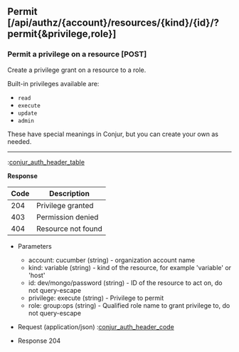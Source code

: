 ## Permit [/api/authz/{account}/resources/{kind}/{id}/?permit{&privilege,role}]

### Permit a privilege on a resource [POST]

Create a privilege grant on a resource to a role.

Built-in privileges available are:

* `read`
* `execute`
* `update`
* `admin`

These have special meanings in Conjur, but you can create your own as needed.

---

:[conjur_auth_header_table](partials/conjur_auth_header_table.md)

**Response**

|Code|Description|
|----|-----------|
|204|Privilege granted|
|403|Permission denied|
|404|Resource not found|

+ Parameters
    + account: cucumber (string) - organization account name
    + kind: variable (string) - kind of the resource, for example 'variable' or 'host'
    + id: dev/mongo/password (string) - ID of the resource to act on, do not query-escape
    + privilege: execute (string) - Privilege to permit
    + role: group:ops (string) - Qualified role name to grant privilege to, do not query-escape

+ Request (application/json)
    :[conjur_auth_header_code](partials/conjur_auth_header_code.md)

+ Response 204
